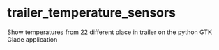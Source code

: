 # trailer_temperature_sensors
Show temperatures from 22 different place in trailer on the python GTK Glade application

